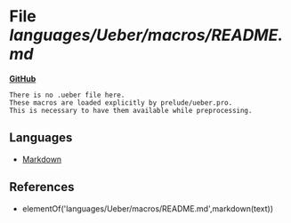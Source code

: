 # File _languages/Ueber/macros/README.md_
**[GitHub](https://github.com/softlang/yas/blob/master/languages/Ueber/macros/README.md)**
```
There is no .ueber file here.
These macros are loaded explicitly by prelude/ueber.pro.
This is necessary to have them available while preprocessing.
```

## Languages
* [Markdown](../languages/Markdown.md)

## References
* elementOf('languages/Ueber/macros/README.md',markdown(text))
